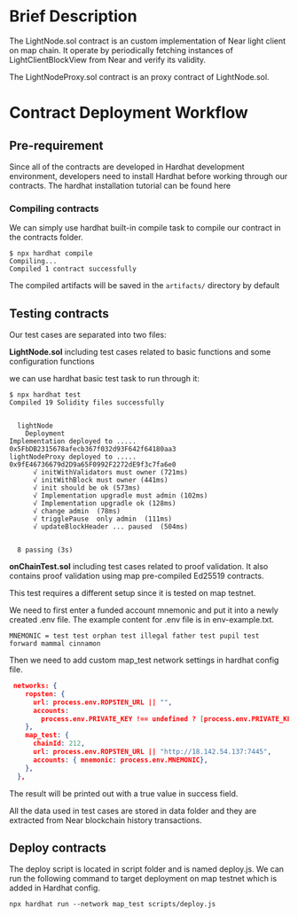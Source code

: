 # Brief Description

The LightNode.sol contract is an custom implementation of Near light client on map chain. It operate by periodically fetching instances of LightClientBlockView from Near and verify its validity.

The LightNodeProxy.sol contract is an proxy contract of LightNode.sol.



# Contract Deployment Workflow

## Pre-requirement

Since all of the contracts are developed in Hardhat development environment, developers need to install Hardhat before working through our contracts. The hardhat installation tutorial can be found here 

[Hardhat]: https://hardhat.org/hardhat-runner/docs/getting-started#installation	"Hardhat installation"



### Compiling contracts

We can simply use hardhat built-in compile task to compile our contract in the contracts folder.

```
$ npx hardhat compile
Compiling...
Compiled 1 contract successfully
```

The compiled artifacts will be saved in the `artifacts/` directory by default



## Testing contracts

Our test cases are separated into two files: 

**LightNode.sol** including test cases related to basic functions and some configuration functions

we can use hardhat basic test task to run through it:

```
$ npx hardhat test
Compiled 19 Solidity files successfully


  lightNode
    Deployment
Implementation deployed to ..... 0x5FbDB2315678afecb367f032d93F642f64180aa3
lightNodeProxy deployed to ..... 0x9fE46736679d2D9a65F0992F2272dE9f3c7fa6e0
      √ initWithValidators must owner (721ms)
      √ initWithBlock must owner (441ms)
      √ init should be ok (573ms)
      √ Implementation upgradle must admin (102ms)
      √ Implementation upgradle ok (128ms)
      √ change admin  (78ms)
      √ trigglePause  only admin  (111ms)
      √ updateBlockHeader ... paused  (504ms)


  8 passing (3s)

```

**onChainTest.sol** including test cases related to proof validation. It also contains proof validation using map pre-compiled Ed25519 contracts.

This test requires a different setup since it is tested on map testnet.  

We need to first enter a funded account mnemonic and put it into a newly created .env file. The example content for .env file is in env-example.txt.

```
MNEMONIC = test test orphan test illegal father test pupil test forward mammal cinnamon
```

Then we need to add custom map_test network settings in hardhat config file.

```json
 networks: {
    ropsten: {
      url: process.env.ROPSTEN_URL || "",
      accounts:
        process.env.PRIVATE_KEY !== undefined ? [process.env.PRIVATE_KEY] : [],
    },
    map_test: {
      chainId: 212,
      url: process.env.ROPSTEN_URL || "http://18.142.54.137:7445",
      accounts: { mnemonic: process.env.MNEMONIC},
    },
  },
```

The result will be printed out with a true value in success field.



All the data used in test cases are stored in data folder and they are extracted from Near blockchain history transactions.



## Deploy contracts

The deploy script is located in script folder and is named deploy.js. We can run the following command to target deployment on map testnet which is added in Hardhat config.

```
npx hardhat run --network map_test scripts/deploy.js
```



​	